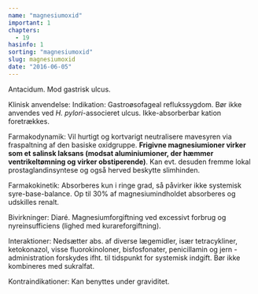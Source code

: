 ```yaml
---
name: "magnesiumoxid"
important: 1
chapters:  
  - 19
hasinfo: 1
sorting: "magnesiumoxid"
slug: magnesiumoxid
date: "2016-06-05"
---
```


Antacidum. Mod gastrisk ulcus.

Klinisk anvendelse: Indikation: Gastroøsofageal reflukssygdom. Bør ikke anvendes ved <em>H. pylori</em>-associeret ulcus. Ikke-absorberbar kation foretrækkes.

Farmakodynamik: Vil hurtigt og kortvarigt neutralisere mavesyren via fraspaltning af den basiske oxidgruppe. <b>Frigivne magnesiumioner virker som et salinsk laksans (modsat aluminiumioner, der hæmmer ventrikeltømning og virker obstiperende)</b>. Kan evt. desuden fremme lokal prostaglandinsyntese og også herved beskytte slimhinden.

Farmakokinetik: Absorberes kun i ringe grad, så påvirker ikke systemisk syre-base-balance. Op til 30% af magnesiumindholdet absorberes og udskilles renalt.

Bivirkninger: Diaré. Magnesiumforgiftning ved excessivt forbrug og nyreinsufficiens (lighed med kurareforgiftning).

Interaktioner: Nedsætter abs. af diverse lægemidler, især tetracykliner, ketokonazol, visse fluorokinoloner, bisfosfonater, penicillamin og jern - administration forskydes ifht. til tidspunkt for systemisk indgift. Bør ikke kombineres med sukralfat.

Kontraindikationer: Kan benyttes under graviditet.
